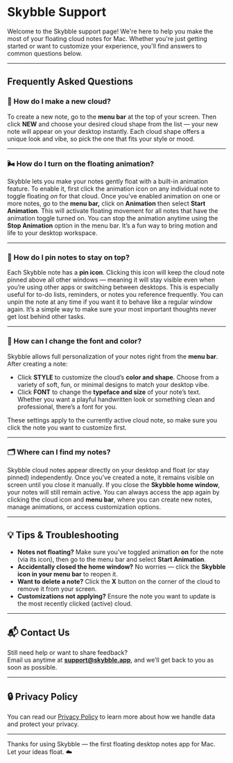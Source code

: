 # Skybble Support

Welcome to the Skybble support page! We're here to help you make the most of your floating cloud notes for Mac. Whether you're just getting started or want to customize your experience, you'll find answers to common questions below.

---

## Frequently Asked Questions

### 💭 How do I make a new cloud?

To create a new note, go to the **menu bar** at the top of your screen. Then click **NEW** and choose your desired cloud shape from the list — your new note will appear on your desktop instantly. Each cloud shape offers a unique look and vibe, so pick the one that fits your style or mood.

---

### 🌬️ How do I turn on the floating animation?

Skybble lets you make your notes gently float with a built-in animation feature. To enable it, first click the animation icon on any individual note to toggle floating *on* for that cloud. Once you've enabled animation on one or more notes, go to the **menu bar,** click on **Animation** then select **Start Animation**. This will activate floating movement for all notes that have the animation toggle turned on. You can stop the animation anytime using the **Stop Animation** option in the menu bar. It’s a fun way to bring motion and life to your desktop workspace.

---

### 📌 How do I pin notes to stay on top?

Each Skybble note has a **pin icon**. Clicking this icon will keep the cloud note pinned above all other windows — meaning it will stay visible even when you’re using other apps or switching between desktops. This is especially useful for to-do lists, reminders, or notes you reference frequently. You can unpin the note at any time if you want it to behave like a regular window again. It’s a simple way to make sure your most important thoughts never get lost behind other tasks.

---

### 🎨 How can I change the font and color?

Skybble allows full personalization of your notes right from the **menu bar**. After creating a note:

- Click **STYLE** to customize the cloud’s **color and shape**. Choose from a variety of soft, fun, or minimal designs to match your desktop vibe.
- Click **FONT** to change the **typeface and size** of your note’s text. Whether you want a playful handwritten look or something clean and professional, there’s a font for you.

These settings apply to the currently active cloud note, so make sure you click the note you want to customize first.

---

### 🗂 Where can I find my notes?

Skybble cloud notes appear directly on your desktop and float (or stay pinned) independently. Once you’ve created a note, it remains visible on screen until you close it manually. If you close the **Skybble home window**, your notes will still remain active. You can always access the app again by clicking the cloud icon and **menu bar**, where you can create new notes, manage animations, or access customization options.

---

## 💡 Tips & Troubleshooting

- **Notes not floating?** Make sure you’ve toggled animation **on** for the note (via its icon), then go to the menu bar and select **Start Animation**.
- **Accidentally closed the home window?** No worries — click the **Skybble icon in your menu bar** to reopen it.
- **Want to delete a note?** Click the **X** button on the corner of the cloud to remove it from your screen.
- **Customizations not applying?** Ensure the note you want to update is the most recently clicked (active) cloud.

---

## 📬 Contact Us

Still need help or want to share feedback?  
Email us anytime at **support@skybble.app**, and we’ll get back to you as soon as possible.

---

## 🔒 Privacy Policy

You can read our [Privacy Policy](https://yourdomain.com/privacy) to learn more about how we handle data and protect your privacy.

---

Thanks for using Skybble — the first floating desktop notes app for Mac. Let your ideas float. ☁️


